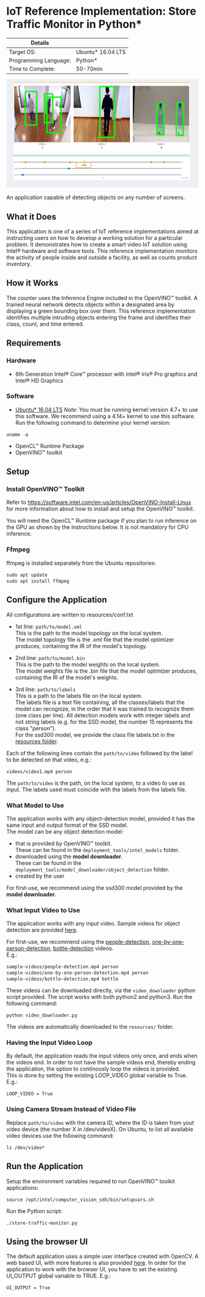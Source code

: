# IoT Reference Implementation: Store Traffic Monitor in Python\*

| Details            |              |
|-----------------------|---------------|
| Target OS:            |  Ubuntu\* 16.04 LTS   |
| Programming Language: |  Python\* |
| Time to Complete:    |  50-70min     |

![store-traffic-monitor](docs/images/store-traffic-monitor-image.png)

An application capable of detecting objects on any number of screens.

## What it Does
This application is one of a series of IoT reference implementations aimed at instructing users on how to develop a working solution for a particular problem. It demonstrates how to create a smart video IoT solution using Intel® hardware and software tools. This reference implementation monitors the activity of people inside and outside a facility, as well as counts product inventory.

## How it Works
The counter uses the Inference Engine included in the OpenVINO™ toolkit. A trained neural network detects objects within a designated area by displaying a green bounding box over them. This reference implementation identifies multiple intruding objects entering the frame and identifies their class, count, and time entered. <br>

## Requirements
### Hardware
* 6th Generation Intel® Core™ processor with Intel® Iris® Pro graphics and Intel® HD Graphics

### Software
* [Ubuntu\* 16.04 LTS](http://releases.ubuntu.com/16.04/)
*Note*: You must be running kernel version 4.7+ to use this software. We recommend using a 4.14+ kernel to use this software. Run the following command to determine your kernel version:

```
uname -a
```
* OpenCL™ Runtime Package
* OpenVINO™ toolkit

## Setup

### Install OpenVINO™ Toolkit
Refer to https://software.intel.com/en-us/articles/OpenVINO-Install-Linux for more information about how to install and setup the OpenVINO™ toolkit.

You will need the OpenCL™ Runtime package if you plan to run inference on the GPU as shown by the
instructions below. It is not mandatory for CPU inference.

### Ffmpeg
ffmpeg is installed separately from the Ubuntu repositories:
```
sudo apt update
sudo apt install ffmpeg
```

## Configure the Application

All configurations are written to resources/conf.txt
* 1st line: `path/to/model.xml`  
   This is the path to the model topology on the local system.  
   The model topology file is the .xml file that the model optimizer produces, containing the IR of the model's topology.

* 2nd line: `path/to/model.bin`  
   This is the path to the model weights on the local system.  
   The model weights file is the .bin file that the model optimizer produces, containing the IR of the model's weights.

* 3rd line: `path/to/labels`  
   This is a path to the labels file on the local system.  
   The labels file is a text file containing, all the classes/labels that the model can recognize, in the order that it was trained to recognize them (one class per line). All detection models work with integer labels and not string labels (e.g. for the SSD model, the number 15 represents the class "person").   
   For the ssd300 model, we provide the class file labels.txt in the [resources folder](./application/resources/labels.txt).
   
Each of the following lines contain the `path/to/video` followed by the label to be detected on that video, e.g.:
```
videos/video1.mp4 person
```
The `path/to/video` is the path, on the local system, to a video to use as input. The labels used must coincide with the labels from the labels file.

### What Model to Use
The application works with any object-detection model, provided it has the same input and output format of the SSD model.  
The model can be any object detection model:
* that is provided by OpenVINO™ toolkit.  
   These can be found in the `deployment_tools/intel_models` folder.
* downloaded using the **model downloader**.   
   These can be found in the `deployment_tools/model_downloader/object_detection` folder.
* created by the user

For first-use, we recommend using the ssd300 model provided by the **model downloader**.

### What Input Video to Use
The application works with any input video.
Sample videos for object detection are provided [here](https://github.com/intel-iot-devkit/sample-videos/).  


For first-use, we recommend using the [people-detection](https://github.com/intel-iot-devkit/sample-videos/blob/master/people-detection.mp4), [one-by-one-person-detection](https://github.com/intel-iot-devkit/sample-videos/blob/master/one-by-one-person-detection.mp4), [bottle-detection](https://github.com/intel-iot-devkit/sample-videos/blob/master/bottle-detection.mp4) videos.   
E.g.:
```
sample-videos/people-detection.mp4 person
sample-videos/one-by-one-person-detection.mp4 person
sample-videos/bottle-detection.mp4 bottle
```
These videos can be downloaded directly, via the `video_downloader` python script provided. The script works with both python2 and python3. Run the following command: 
```
python video_downloader.py
```
The videos are automatically downloaded to the `resources/` folder.

### Having the Input Video Loop
By default, the application reads the input videos only once, and ends when the videos end.
In order to not have the sample videos end, thereby ending the application, the option to continously loop the videos is provided.   
This is done by setting the existing LOOP_VIDEO global variable to True. E.g.:
```
LOOP_VIDEO = True
```

### Using Camera Stream Instead of Video File
Replace `path/to/video` with the camera ID, where the ID is taken from yout video device (the number X in /dev/videoX).
On Ubuntu, to list all available video devices use the following command:
```
ls /dev/video*
```

## Run the Application

Setup the environment variables required to run OpenVINO™ toolkit applications:
```
source /opt/intel/computer_vision_sdk/bin/setupvars.sh
```
Run the Python script:

```
./store-traffic-monitor.py
```

## Using the browser UI

The default application uses a simple user interface created with OpenCV.
A web based UI, with more features is also provided [here](./UI).
In order for the application to work with the browser UI, you have to set the existing UI_OUTPUT global variable to TRUE. E.g.:
```
UI_OUTPUT = True
```
